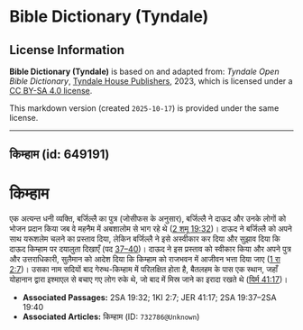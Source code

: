 # Bible Dictionary (Tyndale)

## License Information

**Bible Dictionary (Tyndale)** is based on and adapted from: _Tyndale Open Bible Dictionary_, [Tyndale House Publishers](https://tyndaleopenresources.com/), 2023, which is licensed under a [CC BY-SA 4.0 license](https://creativecommons.org/licenses/by-sa/4.0/legalcode.en).

This markdown version (created `2025-10-17`) is provided under the same license.



--------------------------------

## किम्हाम (id: 649191)

किम्हाम
=======

एक अत्यन्त धनी व्यक्ति, बर्जिल्लै का पुत्र (जोसीफस के अनुसार), बर्जिल्लै ने दाऊद और उनके लोगों को भोजन प्रदान किया जब वे महनैम में अबशालोम से भाग रहे थे ([2 शमू 19:32](https://ref.ly/2Sam19:32))। दाऊद ने बर्जिल्लै को अपने साथ यरूशलेम चलने का प्रस्ताव दिया, लेकिन बर्जिल्लै ने इसे अस्वीकार कर दिया और सुझाव दिया कि दाऊद किम्हाम पर दयालुता दिखाएँ (पद [37–40](https://ref.ly/2Sam19:37-2Sam19:40))। दाऊद ने इस प्रस्ताव को स्वीकार किया और अपने पुत्र और उत्तराधिकारी, सुलैमान को आदेश दिया कि किम्हाम को राजभवन में आजीवन भत्ता दिया जाए ([1 रा 2:7](https://ref.ly/1Kgs2:7))। उसका नाम सदियों बाद गेरुथ\-किम्हाम में परिलक्षित होता है, बैतलहम के पास एक स्थान, जहाँ योहानान द्वारा इश्माएल से बचाए गए लोग रुके थे, जो बाद में मिस्र जाने का इरादा रखते थे ([यिर्म 41:17](https://ref.ly/Jer41:17))।

* **Associated Passages:** 2SA 19:32; 1KI 2:7; JER 41:17; 2SA 19:37–2SA 19:40
* **Associated Articles:** किम्हाम (ID: `732786@Unknown`)

